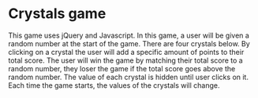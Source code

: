 # Crystals game

This game uses jQuery and Javascript.
In this game, a user will be given a random number at the start of the game. There are four crystals below. By clicking on a crystal the user will add a specific amount of points to their total score. The user will win the game by matching their total score to a random number, they loser the game if the total score goes above the random number. The value of each crystal is hidden until user clicks on it. Each time the game starts, the values of the crystals will change.
